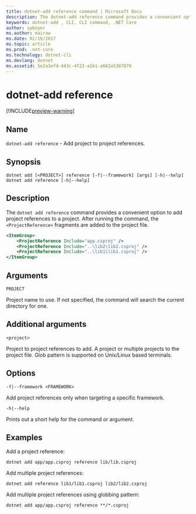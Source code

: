 ```yaml
---
title: dotnet-add reference command | Microsoft Docs
description: The dotnet-add reference command provides a convenient option to add project to project references.
keywords: dotnet-add , CLI, CLI command, .NET Core
author: spboyer
ms.author: mairaw
ms.date: 02/16/2017
ms.topic: article
ms.prod: .net-core
ms.technology: dotnet-cli
ms.devlang: dotnet
ms.assetid: 5e2a3efd-443c-4f23-a1b1-a662a5387879
---
```

# dotnet-add reference

[!INCLUDE[preview-warning](../../../includes/warning.md)]

## Name

`dotnet-add reference` - Add project to project references.

## Synopsis

```
dotnet add [<PROJECT>] reference [-f|--framework] [args] [-h|--help]
dotnet add reference [-h|--help]
```

## Description

The `dotnet add reference` command provides a convenient option to add project references to a project. After running the command, the `<ProjectReference>` fragments are added to the project file.

```xml
<ItemGroup>
    <ProjectReference Include="app.csproj" />
    <ProjectReference Include="..\lib2\lib2.csproj" />
    <ProjectReference Include="..\lib1\lib1.csproj" />
</ItemGroup>
```

## Arguments

`PROJECT`

Project name to use. If not specified, the command will search the current directory for one.

## Additional arguments

`<project>`

Project to project references to add. A project or multiple projects to the project file. Glob pattern is supported on Unix/Linux based terminals.

## Options

`-f|--framework <FRAMEWORK>`

Add project references only when targeting a specific framework.

`-h|--help`

Prints out a short help for the command or argument.

## Examples

Add a project reference:

`dotnet add app/app.csproj reference lib/lib.csproj`

Add multiple project references:

`dotnet add reference lib1/lib1.csproj lib2/lib2.csproj`

Add multiple project references using globbing pattern:

`dotnet add app/app.csproj reference **/*.csproj`

